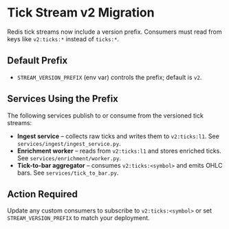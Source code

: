 # Tick Stream v2 Migration

Redis tick streams now include a version prefix. Consumers must read from keys like `v2:ticks:*` instead of `ticks:*`.

## Default Prefix
- `STREAM_VERSION_PREFIX` (env var) controls the prefix; default is `v2`.

## Services Using the Prefix
The following services publish to or consume from the versioned tick streams:

- **Ingest service** – collects raw ticks and writes them to `v2:ticks:l1`. See `services/ingest/ingest_service.py`.
- **Enrichment worker** – reads from `v2:ticks:l1` and stores enriched ticks. See `services/enrichment/worker.py`.
- **Tick-to-bar aggregator** – consumes `v2:ticks:<symbol>` and emits OHLC bars. See `services/tick_to_bar.py`.

## Action Required
Update any custom consumers to subscribe to `v2:ticks:<symbol>` or set `STREAM_VERSION_PREFIX` to match your deployment.
